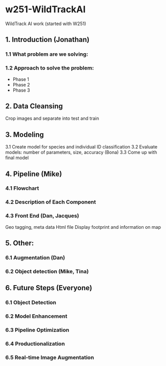 # w251-WildTrackAI
WildTrack AI work (started with W251)

## 1. Introduction (Jonathan)
### 1.1 What problem are we solving: 
### 1.2 Approach to solve the problem: 
- Phase 1
- Phase 2
- Phase 3

## 2. Data Cleansing
Crop images and separate into test and train

## 3. Modeling
3.1 Create model for species and individual ID classification
3.2 Evaluate models: number of parameters, size, accuracy (Bona)
3.3 Come up with final model

## 4. Pipeline (Mike)
### 4.1 Flowchart
### 4.2 Description of Each Component
### 4.3 Front End (Dan, Jacques)
Geo tagging, meta data
Html file
Display footprint and information on map

## 5. Other: 
### 6.1 Augmentation (Dan)
### 6.2 Object detection (Mike, Tina)

## 6. Future Steps (Everyone)
### 6.1 Object Detection
### 6.2 Model Enhancement
### 6.3 Pipeline Optimization
### 6.4 Productionalization
### 6.5 Real-time Image Augmentation
